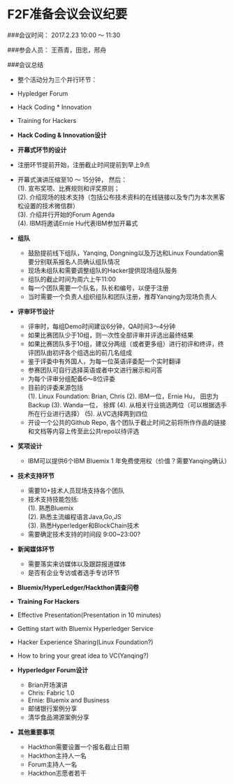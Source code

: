 # F2F准备会议会议纪要

###会议时间： 2017.2.23 10:00 ～ 11:30

###参会人员： 王燕青，田忠，邢舟

###会议总结
* 整个活动分为三个并行环节：
 * Hypledger Forum
 * Hack Coding * Innovation
 * Training for Hackers

* **Hack Coding & Innovation设计**
 * **开幕式环节的设计**
  * 注册环节提前开始，注册截止时间提前到早上9点  
  * 开幕式演讲压缩至10 ～ 15分钟， 然后：  
    (1). 宣布奖项、比赛规则和评奖原则；  
    (2). 介绍现场的技术支持（包括公布技术资料的在线链接以及专门为本次黑客松设置的技术微信群）  
    (3). 介绍并行开始的Forum Agenda  
    (4). IBM将邀请Ernie Hu代表IBM参加开幕式    
 * **组队**
   - 鼓励提前线下组队，Yanqing, Dongning以及万达和Linux Foundation需要分别联系报名人员确认组队情况
   - 现场未组队和需要调整组队的Hacker提供现场组队服务
   - 组队的截止时间为周六上午11:00
   - 每一个团队需要一个队名，队长和编号，以便于注册
   - 当时需要一个负责人组织组队和团队注册，推荐Yanqing为现场负责人
 * **评审环节设计**
   - 评审时，每组Demo时间建议6分钟，QA时间3～4分钟
   - 如果比赛团队少于10组，则一次性全部评审并评选出最终结果
   - 如果比赛团队多于10组，建议分两组（或者更多组）进行初评和终评，终评团队由初评各个组选出的前几名组成
   - 鉴于评委中有外国人，为每一位英语评委配一个实时翻译
   - 参赛团队可自行选择英语或者中文进行展示和问答
   - 为每个评审分组配备6～8位评委
   - 目前的评委来源包括  
     (1). Linux Foundation: Brian, Chris
     (2). IBM一位，Ernie Hu， 田忠为Backup
     (3). Wanda一位， 徐辉
     (4). 从相关行业挑选两位（可以根据选手所在行业进行选择）
     (5). 从VC选择两到四位
   - 开设一个公共的Github Repo, 各个团队于截止时间之前将所作作品的链接和文档等内容上传至此公共repo以待评选
 * **奖项设计**
   - IBM可以提供6个IBM Bluemix 1 年免费使用权（价值？需要Yanqing确认）
 * **技术支持环节**
   - 需要10+技术人员现场支持各个团队
   - 技术支持技能包括:  
   (1). 熟悉Bluemix  
   (2). 熟悉主流编程语言Java,Go,JS  
   (3). 熟悉Hyperledger和BlockChain技术  
   - 需要确定技术支持的时间段 9:00~23:00?
 * **新闻媒体环节**
   - 需要落实来访媒体以及跟踪报道媒体
   - 是否有企业专访或者选手专访环节
 * **Bluemix/HyperLedger/Hackthon调查问卷** 

* **Training For Hackers**
 * Effective Presentation(Presentation in 10 minutes)
 * Getting start with Bluemix Hyperledger Service
 * Hacker Experience Sharing(Linux Foundation?) 
 * How to bring your great idea to VC(Yanqing?)


* **Hyperledger Forum设计**
   - Brian开场演讲
   - Chris: Fabric 1.0
   - Ernie: Bluemix and Business
   - 邮储银行案例分享
   - 清华食品溯源案例分享


 * **其他重要事项**
   * Hackthon需要设置一个报名截止日期
   * Hackthon主持人一名
   * Forum主持人一名
   * Hackthon志愿者若干
